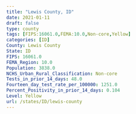 ```yaml
---
title: "Lewis County, ID"
date: 2021-01-11
draft: false
type: county
tags: [FIPS:16061.0,FEMA:10.0,Non-core,Yellow]
categories: [ID]
County: Lewis County
State: ID
FIPS: 16061.0
FEMA_Region: 10.0
Population: 3838.0
NCHS_Urban_Rural_Classification: Non-core
Tests_in_prior_14_days: 48.0
Fourteen_day_test_rate_per_100000: 1251.0
Percent_Positivity_in_prior_14_days: 0.104
Level: Yellow
url: /states/ID/lewis-county
---
```



